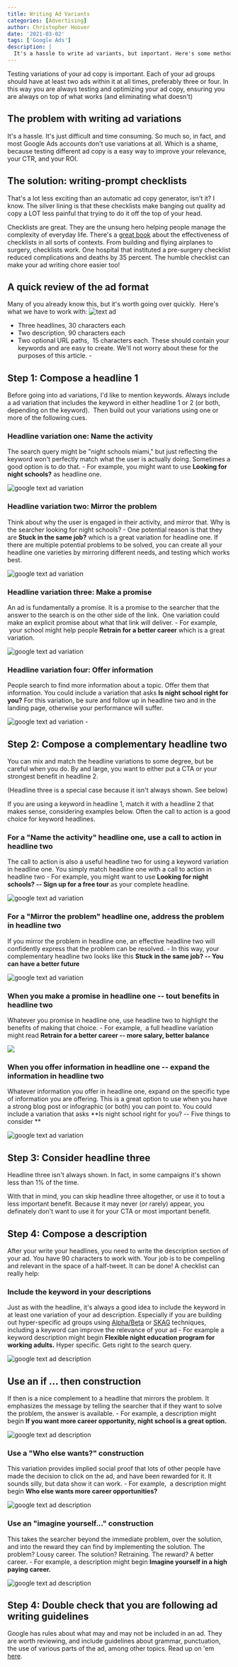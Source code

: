 ```yaml
---
title: Writing Ad Variants
categories: [Advertising]
author: Christopher Hoover
date: '2021-03-02'
tags: ['Google Ads']
description: | 
  It's a hassle to write ad variants, but important. Here's some methods to make it easier.
---
```


Testing variations of your ad copy is important. Each of your ad groups should have at least two ads within it at all times, preferably three or four. In this way you are always testing and optimizing your ad copy, ensuring you are always on top of what works (and eliminating what doesn't)

## The problem with writing ad variations

It's a hassle. It's just difficult and time consuming. So much so, in fact, and most Google Ads accounts don't use variations at all. Which is a shame, because testing different ad copy is a easy way to improve your relevance, your CTR, and your ROI.

## The solution: writing-prompt checklists

That's a lot less exciting than an automatic ad copy generator, isn't it? I know. The silver lining is that these checklists make banging out quality ad copy a LOT less painful that trying to do it off the top of your head.

Checklists are great. They are the unsung hero helping people manage the complexity of everyday life. There's a [great book](https://www.amazon.com/Checklist-Manifesto-How-Things-Right/dp/0312430000/ref=sr_1_1?ie=UTF8&qid=1503612883&sr=8-1&keywords=checklist+manifesto) about the effectiveness of checklists in all sorts of contexts. From building and flying airplanes to surgery, checklists work. One hospital that instituted a pre-surgery checklist reduced complications and deaths by 35 percent. The humble checklist can make your ad writing chore easier too!

## A quick review of the ad format

Many of you already know this, but it's worth going over quickly.  Here's what we have to work with:
![text ad](/img/google-ads/text-ad.png)

- Three headlines, 30 characters each
- Two description, 90 characters each
- Two optional URL paths,  15 characters each. These should contain your keywords and are easy to create. We'll not worry about these for the purposes of this article. -

## Step 1: Compose a headline 1

Before going into ad variations, I'd like to mention keywords. Always include a ad variation that includes the keyword in either headline 1 or 2 (or both, depending on the keyword).  Then build out your variations using one or more of the following cues.

### Headline variation one: Name the activity

The search query might be "night schools miami," but just reflecting the keyword won't perfectly match what the user is actually doing. Sometimes a good option is to do that. - For example, you might want to use **Looking for night schools?** as headline one.

![google text ad variation](/img/google-ads/Headline1_1.png)

### Headline variation two: Mirror the problem

Think about why the user is engaged in their activity, and mirror that. Why is the searcher looking for night schools? - One potential reason is that they are **Stuck in the same job?** which is a great variation for headline one. If there are multiple potential problems to be solved, you can create all your headline one varieties by mirroring different needs, and testing which works best.

![google text ad variation](/img/google-ads/Headline2_1.png)

### Headline variation three: Make a promise

An ad is fundamentally a promise. It is a promise to the searcher that the answer to the search is on the other side of the link.  One variation could make an explicit promise about what that link will deliver. - For example,  your school might help people **Retrain for a better career** which is a great variation.

![google text ad variation](/img/google-ads/Headline3_1.png)

### Headline variation four: Offer information

People search to find more information about a topic. Offer them that information. You could include a variation that asks **Is night school right for you?** For this variation, be sure and follow up in headline two and in the landing page, otherwise your performance will suffer.

![google text ad variation](/img/google-ads/Headline4_1.png) -

## Step 2: Compose a complementary headline two

You can mix and match the headline variations to some degree, but be careful when you do. By and large, you want to either put a CTA or your strongest benefit in headline 2.

(Headline three is a special case because it isn't always shown. See below)

If you are using a keyword in headline 1, match it with a headline 2 that makes sense, considering examples below. Often the call to action is a good choice for keyword headlines.

### For a "Name the activity" headline one, use a call to action in headline two

The call to action is also a useful headline two for using a keyword variation in headline one. You simply match headline one with a call to action in headline two - For example, you might want to use **Looking for night schools? -- Sign up for a free tour** as your complete headline.

![google text ad variation](/img/google-ads/Headline1_2.png)

### For a "Mirror the problem" headline one, address the problem in headline two

If you mirror the problem in headline one, an effective headline two will confidently express that the problem can be resolved. - In this way, your complementary headline two looks like this **Stuck in the same job? -- You can have a better future**

![google text ad variation](/img/google-ads/Headline2_2.png)

### When you make a promise in headline one -- tout benefits in headline two

Whatever you promise in headline one, use headline two to highlight the benefits of making that choice. - For example,  a full headline variation might read **Retrain for a better career -- more salary, better balance**

![](/img/google-ads/Headline3_2.png)

### When you offer information in headline one -- expand the information in headline two

Whatever information you offer in headline one, expand on the specific type of information you are offering. This is a great option to use when you have a strong blog post or infographic (or both) you can point to. You could include a variation that asks **Is night school right for you? -- Five things to consider **

![google text ad variation](/img/google-ads/Headline4_2.png)

## Step 3: Consider headline three

Headline three isn't always shown. In fact, in some campaigns it's shown less than 1% of the time.

With that in mind, you can skip headline three altogether, or use it to tout a less important benefit. Because it may never (or rarely) appear, you definately don't want to use it for your CTA or most important benefit.

## Step 4: Compose a description

After your write your headlines, you need to write the description section of your ad. You have 90 characters to work with. Your job is to be compelling and relevant in the space of a half-tweet. It can be done! A checklist can really help:

### Include the keyword in your descriptions

Just as with the headline, it's always a good idea to include the keyword in at least one variation of your ad description. Especially if you are building out hyper-specific ad groups using [Alpha/Beta](/google-ads/alpha-beta-campaigns/) or [SKAG](/google-ads/single-keyword-ad-groups/) techniques, including a keyword can improve the relevance of your ad - For example a keyword description might begin **Flexible night education program for working adults.** Hyper specific. Gets right to the search query.

![google text ad description](/img/google-ads/description1.png)

## Use an if ... then construction

If then is a nice complement to a headline that mirrors the problem. It emphasizes the message by telling the searcher that if they want to solve the problem, the answer is available. - For example, a description might begin **If you want more career opportunity, night school is a great option.**

![google text ad description](/img/google-ads/description2.png)

### Use a "Who else wants?" construction

This variation provides implied social proof that lots of other people have made the decision to click on the ad, and have been rewarded for it. It sounds silly, but data show it can work. - For example,  a description might begin **Who else wants more career opportunities?**

![google text ad description](/img/google-ads/description3.png)

### Use an "imagine yourself..." construction

This takes the searcher beyond the immediate problem, over the solution, and into the reward they can find by implementing the solution. The problem? Lousy career. The solution? Retraining. The reward? A better career. - For example, a description might begin **Imagine yourself in a high paying career.**

![google text ad description](/img/google-ads/description4.png)

## Step 4: Double check that you are following ad writing guidelines

Google has rules about what may and may not be included in an ad. They are worth reviewing, and include guidelines about grammar, punctuation, the use of various parts of the ad, among other topics. Read up on 'em [here](https://support.google.com/adspolicy/answer/6021546).
